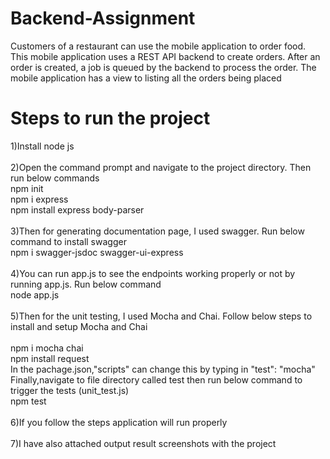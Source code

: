 # Backend-Assignment
Customers of a restaurant can use the mobile application to order food. This mobile application uses a REST API backend to create orders. After  an order is created, a job is queued by the backend to process the order. The mobile application has a view to listing all the orders being placed

# Steps to run the project
1)Install node js  <br/><br/>
2)Open the command prompt and navigate to the project directory. Then run below commands <br/>
	npm init <br/>
	npm i express <br/>
	npm install express body-parser <br/><br/>
3)Then for generating documentation page, I used swagger. Run below command to install swagger <br/>
	npm i swagger-jsdoc swagger-ui-express <br/><br/>
4)You can run app.js to see the endpoints working properly or not by running app.js. Run below command <br/>
	node app.js <br/><br/>
5)Then for the unit testing, I used Mocha and Chai. Follow below steps to install and setup Mocha and Chai <br/>  	
	npm i mocha chai <br/>
	npm install request <br/>
	In the pachage.json,"scripts" can change this by typing in "test": "mocha" <br/>
	Finally,navigate to file directory called test then run below command to trigger the tests (unit_test.js) <br/>
	npm test <br/><br/>	
6)If you follow the steps application will run properly <br/><br/>
7)I have also attached output result screenshots with the project

